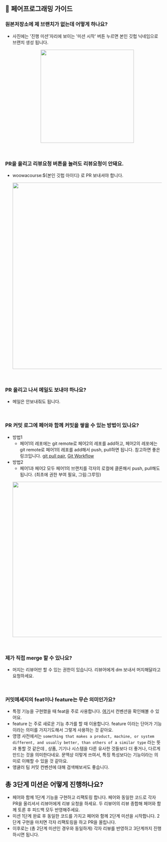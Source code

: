 ## 📝 페어프로그래밍 가이드

### 원본저장소에 제 브랜치가 없는데 어떻게 하나요?
- 사진에는 '진행 미션'자리에 보이는 '미션 시작' 버튼 누르면 본인 깃헙 닉네임으로 브랜치 생성 됩니다.
  <p align="center"><img src="https://user-images.githubusercontent.com/60066472/108366995-52577680-723c-11eb-999c-9d9053cb72db.png" width="300"></p>

<br />

### PR을 올리고 리뷰요청 버튼을 눌러도 리뷰요청이 안돼요.
- woowacourse:${본인 깃헙 아이디} 로 PR 보내셔야 합니다.
  <p  align="center"><img src="https://user-images.githubusercontent.com/60066472/108366277-87af9480-723b-11eb-9800-18e6a7a9431e.png" width="600"></p>
  
<br />

### PR 올리고 나서 메일도 보내야 하나요?
- 메일은 안보내줘도 됩니다.
  
<br />

### PR 커밋 로그에 페어와 함께 커밋을 쌓을 수 있는 방법이 있나요?
- 방법1
  - 페어1의 레포에는 git remote로 페어2의 레포를 add하고, 페어2의 레포에는 git remote로 페어1의 레포를 add해서 push, pull하면 됩니다. 참고하면 좋은 링크입니다. [git pull pair](https://dalya-tech.tistory.com/1), [Git Workflow](https://paigekim29.medium.com/til-2020-11-30-3f78f73d1173)
- 방법2
  - 페어1과 페어2 모두 페어1의 브랜치를 각자의 로컬에 클론해서 push, pull해도 됩니다. (최초에 권한 부여 필요, 그림:그루밍)
  <p align="center"><img src="https://user-images.githubusercontent.com/60066472/108356369-65177e80-722f-11eb-821a-2330261aeb1d.png" width="500"></p>

<br />

### 제가 직접 merge 할 수 있나요?
- 머지는 리뷰어만 할 수 있는 권한이 있습니다. 리뷰어에게 dm 보내서 머지해달라고 요청하세요.
  
<br />

### 커밋메세지의 feat이나 feature는 무슨 의미인가요?
- 특정 기능을 구현했을 때 feat을 주로 사용합니다. [여기](https://medium.com/hashbox/git-commit-%EB%A9%94%EC%84%B8%EC%A7%80-%EA%B7%9C%EC%B9%99-conventional-commits-71710f7f53c)서 컨벤션을 확인해볼 수 있어요.
- feature 는 주로 새로운 기능 추가를 할 때 이용합니다. feature 이라는 단어가 기능이라는 의미를 가지기도해서 그렇게 사용하는 것 같아요. 
- 영영 사전에서는 `something that makes a product, machine, or system different, and usually better, than others of a similar type` 라는 뜻과 통할 것 같은데 , 상품, 기기나 시스템을 다른 유사한 것들보다 더 좋거나, 다르게 만드는 것을 의미한다네요. 문맥상 이렇게 쓰여서, 특징 특성보다는 기능이라는 의미로 이해할 수 있을 것 같아요.
- 앵귤러 팀 커밋 컨벤션에 대해 검색해보셔도 좋습니다.

## 총 3단계 미션은 어떻게 진행하나요?
- 페어와 함께 1단계 기능을 구현하고 리팩토링 합니다. 페어와 동일한 코드로 각자 PR을 올리셔서 리뷰어에게 리뷰 요청을 하세요. 두 리뷰어의 리뷰 종합해 페어와 함께 토론 후 피드백 모두 반영해주세요.
- 미션 1단계  완료 후 동일한 코드를 가지고 페어와 함께 2단계 미션을 시작합니다. 2단계 구현을 마치면 각자 리팩토링을 하고 PR을 올립니다. 
- 이후로는 (총 2단계 미션인 경우와 동일하게) 각자 리뷰를 반영하고 3단계까지 진행하시면 됩니다.
